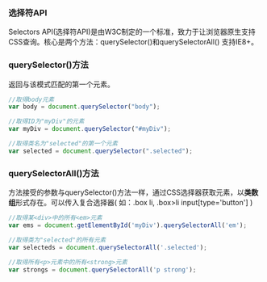 ### 选择符API

Selectors API(选择符API)是由W3C制定的一个标准，致力于让浏览器原生支持CSS查询。核心是两个方法：querySelector()和querySelectorAll() 支持IE8+。



### querySelector()方法

返回与该模式匹配的第一个元素。

```javascript
//取得body元素
var body = document.querySelector("body");

//取得ID为"myDiv"的元素
var myDiv = document.querySelector("#myDiv");

//取得类名为"selected"的第一个元素
var selected = document.querySelector(".selected");

```



### querySelectorAll()方法

方法接受的参数与querySelector()方法一样，通过CSS选择器获取元素，以**类数组**形式存在。可以传入复合选择器( 如：.box li, .box>li input[type='button'] )

```javascript
//取得某<div>中的所有<em>元素
var ems = document.getElementById('myDiv').querySelectorAll('em');

//取得类为"selected"的所有元素
var selecteds = document.querySelectorAll('.selected');

//取得所有<p>元素中的所有<strong>元素
var strongs = document.querySelectorAll('p strong');
```





